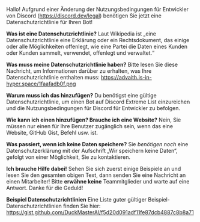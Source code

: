 Hallo! Aufgrund einer Änderung der Nutzungsbedingungen für Entwickler von Discord (<https://discord.dev/legal>) benötigen Sie jetzt eine Datenschutzrichtlinie für Ihren Bot!

**Was ist eine Datenschutzrichtlinie?** Laut Wikipedia ist „eine Datenschutzrichtlinie eine Erklärung oder ein Rechtsdokument, das einige oder alle Möglichkeiten offenlegt, wie eine Partei die Daten eines Kunden oder Kunden sammelt, verwendet, offenlegt und verwaltet.“

**Was muss meine Datenschutzrichtlinie haben?** Bitte lesen Sie diese Nachricht, um Informationen darüber zu erhalten, was Ihre Datenschutzrichtlinie enthalten muss: https://advaith.is-in-hyper.space/1faafadb0f.png

**Warum muss ich das hinzufügen?** Du benötigst eine gültige Datenschutzrichtlinie, um einen Bot auf Discord Extreme List einzureichen und die Nutzungsbedingungen für Discord für Entwickler zu befolgen.

**Wie kann ich einen hinzufügen? Brauche ich eine Website?** Nein, Sie müssen nur einen für Ihre Benutzer zugänglich sein, wenn das eine Website, GitHub Gist, Befehl usw. ist.

**Was passiert, wenn ich keine Daten speichere?** Sie *benötigen noch* eine Datenschutzerklärung mit der Aufschrift „Wir speichern keine Daten“, gefolgt von einer Möglichkeit, Sie zu kontaktieren.

**Ich brauche Hilfe dabei!** Sehen Sie sich zuerst einige Beispiele an und lesen Sie den gesamten obigen Text, dann senden Sie eine Nachricht an einen Mitarbeiter! Bitte __erwähne keine__ Teammitglieder und warte auf eine Antwort. Danke für die Geduld!

**Beispiel Datenschutzrichtlinien** Eine Liste guter gültiger Beispiel-Datenschutzrichtlinien finden Sie hier: <https://gist.github.com/DuckMasterAl/f5d20d091adf11fe87dcb4887c8b8a71>